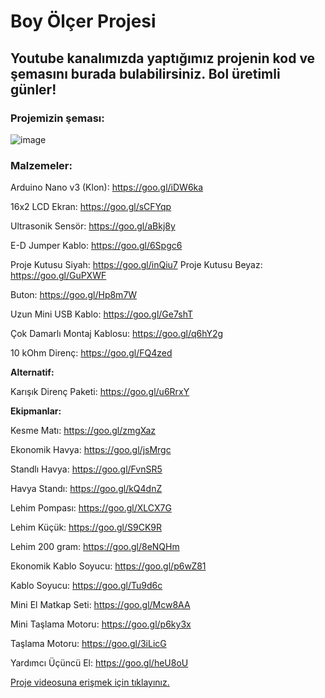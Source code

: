 # Boy Ölçer Projesi #
## Youtube kanalımızda yaptığımız projenin kod ve şemasını burada bulabilirsiniz. Bol üretimli günler! ##

### Projemizin şeması: ###
![image](https://user-images.githubusercontent.com/101178401/179928438-cf309c22-f11b-4fde-abd1-2410e7ac6443.png)

### **Malzemeler:** ###

Arduino Nano v3 (Klon): https://goo.gl/iDW6ka

16x2 LCD Ekran: https://goo.gl/sCFYqp

Ultrasonik Sensör: https://goo.gl/aBkj8y

E-D Jumper Kablo: https://goo.gl/6Spgc6

Proje Kutusu Siyah: https://goo.gl/inQiu7
Proje Kutusu Beyaz: https://goo.gl/GuPXWF

Buton: https://goo.gl/Hp8m7W

Uzun Mini USB Kablo: https://goo.gl/Ge7shT

Çok Damarlı Montaj Kablosu: https://goo.gl/q6hY2g

10 kOhm Direnç: https://goo.gl/FQ4zed


**Alternatif:**

Karışık Direnç Paketi: https://goo.gl/u6RrxY


**Ekipmanlar:**

Kesme Matı: https://goo.gl/zmgXaz

Ekonomik Havya: https://goo.gl/jsMrgc

Standlı Havya: https://goo.gl/FvnSR5

Havya Standı: https://goo.gl/kQ4dnZ

Lehim Pompası: https://goo.gl/XLCX7G

Lehim Küçük: https://goo.gl/S9CK9R

Lehim 200 gram: https://goo.gl/8eNQHm

Ekonomik Kablo Soyucu: https://goo.gl/p6wZ81

Kablo Soyucu: https://goo.gl/Tu9d6c

Mini El Matkap Seti: https://goo.gl/Mcw8AA

Mini Taşlama Motoru: https://goo.gl/p6ky3x

Taşlama Motoru: https://goo.gl/3iLicG

Yardımcı Üçüncü El: https://goo.gl/heU8oU


 [Proje videosuna erişmek için tıklayınız.](https://www.youtube.com/watch?v=IlfLhmjO3h0)
